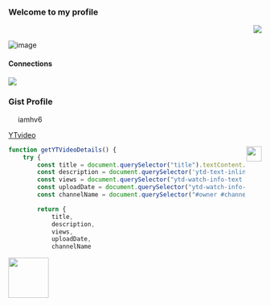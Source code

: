 ### Welcome to my profile

[<img src="https://komarev.com/ghpvc/?username=iamhv6&color=green" align="right" />](https://github.com/iamhv6) 
‎ 

![image](https://github.com/user-attachments/assets/c2d6a33c-3333-4f65-85ea-d4fa9eb34344)


#### Connections  


[<img src="https://github.com/user-attachments/assets/fe923bb9-aebf-46c8-86e5-79f345a103ac">](https://steamcommunity.com/profiles/76561199166821147/)


### Gist Profile


<img src="https://github.com/user-attachments/assets/ac3c10a9-0560-4d23-99d6-3cfb668d289d" width="15" height="14" /> iamhv6
   

 [YTvideo](https://gist.github.com/iamhv6/ce9d99b6aebc958fcda9ee56628bd544) 
 
 <img align="right" src="https://github.com/user-attachments/assets/d8fac992-5b29-438e-9598-c312430ee837" width="30" height="30" />
 
```js
function getYTVideoDetails() {
    try {
        const title = document.querySelector("title").textContent.replace(" - YouTube", "");
        const description = document.querySelector('ytd-text-inline-expander span.yt-core-attributed-string').textContent.trim();
        const views = document.querySelector("ytd-watch-info-text #info-container #info").textContent.split('views')[0].trim();
        const uploadDate = document.querySelector("ytd-watch-info-text #info-container #info").textContent.split('views')[1].trim();
        const channelName = document.querySelector("#owner #channel-name #container #text-container #text").title;

        return {
            title,
            description,
            views,
            uploadDate,
            channelName

```
[<img src="https://github.com/user-attachments/assets/495ba126-6c41-4778-a86c-4986434ba618" width="80"/>](https://gist.github.com/iamhv6/ce9d99b6aebc958fcda9ee56628bd544)

<!--
**iamhv6/iamhv6** is a ✨ _special_ ✨ repository because its `README.md` (this file) appears on your GitHub profile.

Here are some ideas to get you started:

- 🔭 I’m currently working on ...
- 🌱 I’m currently learning ...
- 👯 I’m looking to collaborate on ...
- 🤔 I’m looking for help with ...
- 💬 Ask me about ...
- 📫 How to reach me: ...
- 😄 Pronouns: ...
- ⚡ Fun fact: ...
-->
